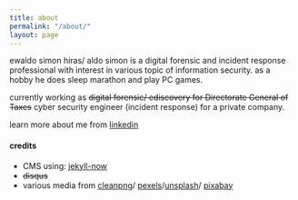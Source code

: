 ```yaml
---
title: about
permalink: "/about/"
layout: page
---
```


ewaldo simon hiras/ aldo simon is a digital forensic and incident response professional with interest in various topic of information security. as a hobby he does sleep marathon and play PC games. 

currently working as <s>digital forensic/ ediscovery for Directorate General of Taxes</s> cyber security engineer (incident response) for a private company. 

learn more about me from [linkedin](https://www.linkedin.com/in/aldosimon/)

#### credits
* CMS using: [jekyll-now](https://github.com/barryclark/jekyll-now "jekyll-now")
* <s>disqus</s>
* various media from [cleanpng](https://www.cleanpng.com/)/ [pexels](https://www.pexels.com/)/[unsplash](https://unsplash.com)/ [pixabay](https://pixabay.com)
